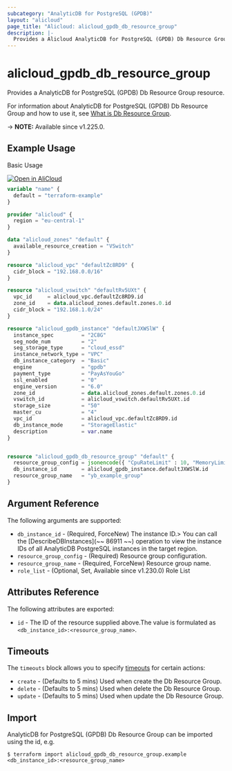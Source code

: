 ```yaml
---
subcategory: "AnalyticDB for PostgreSQL (GPDB)"
layout: "alicloud"
page_title: "Alicloud: alicloud_gpdb_db_resource_group"
description: |-
  Provides a Alicloud AnalyticDB for PostgreSQL (GPDB) Db Resource Group resource.
---
```


# alicloud_gpdb_db_resource_group

Provides a AnalyticDB for PostgreSQL (GPDB) Db Resource Group resource.



For information about AnalyticDB for PostgreSQL (GPDB) Db Resource Group and how to use it, see [What is Db Resource Group](https://next.api.alibabacloud.com/document/gpdb/2016-05-03/CreateDBResourceGroup).

-> **NOTE:** Available since v1.225.0.

## Example Usage

Basic Usage

<div style="display: block;margin-bottom: 40px;"><div class="oics-button" style="float: right;position: absolute;margin-bottom: 10px;">
  <a href="https://api.aliyun.com/terraform?resource=alicloud_gpdb_db_resource_group&exampleId=01e2ea16-de58-1c64-f539-7b90ad3ac17083256fc2&activeTab=example&spm=docs.r.gpdb_db_resource_group.0.01e2ea16de&intl_lang=EN_US" target="_blank">
    <img alt="Open in AliCloud" src="https://img.alicdn.com/imgextra/i1/O1CN01hjjqXv1uYUlY56FyX_!!6000000006049-55-tps-254-36.svg" style="max-height: 44px; max-width: 100%;">
  </a>
</div></div>

```terraform
variable "name" {
  default = "terraform-example"
}

provider "alicloud" {
  region = "eu-central-1"
}

data "alicloud_zones" "default" {
  available_resource_creation = "VSwitch"
}

resource "alicloud_vpc" "defaultZc8RD9" {
  cidr_block = "192.168.0.0/16"
}

resource "alicloud_vswitch" "defaultRv5UXt" {
  vpc_id     = alicloud_vpc.defaultZc8RD9.id
  zone_id    = data.alicloud_zones.default.zones.0.id
  cidr_block = "192.168.1.0/24"
}

resource "alicloud_gpdb_instance" "defaultJXWSlW" {
  instance_spec         = "2C8G"
  seg_node_num          = "2"
  seg_storage_type      = "cloud_essd"
  instance_network_type = "VPC"
  db_instance_category  = "Basic"
  engine                = "gpdb"
  payment_type          = "PayAsYouGo"
  ssl_enabled           = "0"
  engine_version        = "6.0"
  zone_id               = data.alicloud_zones.default.zones.0.id
  vswitch_id            = alicloud_vswitch.defaultRv5UXt.id
  storage_size          = "50"
  master_cu             = "4"
  vpc_id                = alicloud_vpc.defaultZc8RD9.id
  db_instance_mode      = "StorageElastic"
  description           = var.name
}


resource "alicloud_gpdb_db_resource_group" "default" {
  resource_group_config = jsonencode({ "CpuRateLimit" : 10, "MemoryLimit" : 10, "MemorySharedQuota" : 80, "MemorySpillRatio" : 0, "Concurrency" : 10 })
  db_instance_id        = alicloud_gpdb_instance.defaultJXWSlW.id
  resource_group_name   = "yb_example_group"
}
```

## Argument Reference

The following arguments are supported:
* `db_instance_id` - (Required, ForceNew) The instance ID.> You can call the [DescribeDBInstances](~~ 86911 ~~) operation to view the instance IDs of all AnalyticDB PostgreSQL instances in the target region.
* `resource_group_config` - (Required) Resource group configuration.
* `resource_group_name` - (Required, ForceNew) Resource group name.
* `role_list` - (Optional, Set, Available since v1.230.0) Role List

## Attributes Reference

The following attributes are exported:
* `id` - The ID of the resource supplied above.The value is formulated as `<db_instance_id>:<resource_group_name>`.

## Timeouts

The `timeouts` block allows you to specify [timeouts](https://developer.hashicorp.com/terraform/language/resources/syntax#operation-timeouts) for certain actions:
* `create` - (Defaults to 5 mins) Used when create the Db Resource Group.
* `delete` - (Defaults to 5 mins) Used when delete the Db Resource Group.
* `update` - (Defaults to 5 mins) Used when update the Db Resource Group.

## Import

AnalyticDB for PostgreSQL (GPDB) Db Resource Group can be imported using the id, e.g.

```shell
$ terraform import alicloud_gpdb_db_resource_group.example <db_instance_id>:<resource_group_name>
```